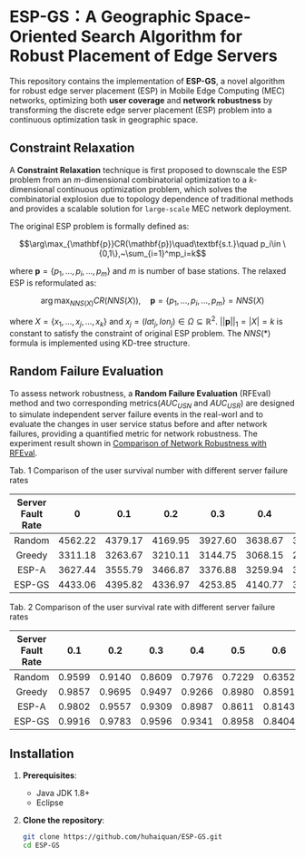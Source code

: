 # ESP-GS：A Geographic Space-Oriented Search Algorithm for Robust Placement of Edge Servers

This repository contains the implementation of **ESP-GS**, a novel algorithm for robust edge server placement (ESP) in Mobile Edge Computing (MEC) networks, optimizing both **user coverage** and **network robustness** by transforming the discrete edge server placement (ESP) problem into a continuous optimization task in geographic space.

## Constraint Relaxation

A **Constraint Relaxation** technique is first proposed to downscale the ESP problem from an *m*-dimensional combinatorial optimization to a *k*-dimensional continuous optimization problem, which solves the combinatorial explosion due to topology dependence of traditional methods and provides a scalable solution for `large-scale` MEC network deployment.

The original ESP problem is formally defined as:

$$\arg\max_{\mathbf{p}}CR(\mathbf{p})\quad\textbf{s.t.}\quad p_i\in \{0,1\},~\sum_{i=1}^mp_i=k$$

where $\mathbf{p}=\{p_1,...,p_i,...,p_m\}$ and $m$ is number of base stations. The relaxed ESP is reformulated as:

$$\arg\max_{NNS(X)}CR(NNS(X)),\quad \mathbf{p}=\{p_1,...,p_i,...,p_m\} = NNS(X)$$

where $X=\{x_1,...,x_j,...,x_k\}$ and $x_j=(lat_j,lon_j)\in \Omega \subseteq \mathbb{R}^{2}$. $||\mathbf{p}||_1=|X|=k$ is constant to satisfy the constraint of original ESP problem. The $NNS(*)$ formula is implemented using KD-tree structure.

## Random Failure Evaluation

To assess network robustness, a **Random Failure Evaluation** (RFEval) method and two corresponding metrics($AUC_{USN}$ and $AUC_{USR}$) are designed to simulate independent server failure events in the real-worl and to evaluate the changes in user service status before and after network failures, providing a quantified metric for network robustness. The experiment result shown in [Comparison of Network Robustness with RFEval](./Experiment%20Results/Comparison%20of%20Network%20Robustness%20with%20RFEval.xlsx).

Tab. 1 Comparison of the user survival number with different server failure rates

| Server Fault Rate |     0    |    0.1   |    0.2   |    0.3   |    0.4   |    0.5   |    0.6   |    0.7   |    0.8   |    0.9   | $AUC_{USN}$ |
|:-----------------:|:--------:|:--------:|:--------:|:--------:|:--------:|:--------:|:--------:|:--------:|:--------:|:--------:|:-----------:|
|       Random      | 4562.22  | 4379.17  | 4169.95  | 3927.60  | 3638.67  | 3297.83  | 2898.01  | 2402.09  | 1790.09  | 1091.30  |   3066.08   |
|       Greedy      | 3311.18  | 3263.67  | 3210.11  | 3144.75  | 3068.15  | 2973.45  | 2844.79  | 2682.25  | 2397.84  | 1940.92  |   2836.21   |
|       ESP-A       | 3627.44  | 3555.79  | 3466.87  | 3376.88  | 3259.94  | 3123.49  | 2953.66  | 2738.87  | 2408.26  | 1886.81  |   2974.51   |
|       ESP-GS      | 4433.06  | 4395.82  | 4336.97  | 4253.85  | 4140.77  | 3970.97  | 3725.48  | 3351.77  | 2749.97  | 1920.08  |   3649.52   |

Tab. 2 Comparison of the user survival rate with different server failure rates

| Server Fault Rate |   0.1  |   0.2  |   0.3  |   0.4  |   0.5  |   0.6  |   0.7  |   0.8  |   0.9  | $AUC_{USR}$ |
|:-----------------:|:------:|:------:|:------:|:------:|:------:|:------:|:------:|:------:|:------:|:-----------:|
|       Random      | 0.9599 | 0.9140 | 0.8609 | 0.7976 | 0.7229 | 0.6352 | 0.5265 | 0.3924 | 0.2392 |    0.6721   |
|       Greedy      | 0.9857 | 0.9695 | 0.9497 | 0.9266 | 0.8980 | 0.8591 | 0.8101 | 0.7242 | 0.5862 |    0.8566   |
|       ESP-A       | 0.9802 | 0.9557 | 0.9309 | 0.8987 | 0.8611 | 0.8143 | 0.7550 | 0.6639 | 0.5201 |    0.8200   |
|       ESP-GS      | 0.9916 | 0.9783 | 0.9596 | 0.9341 | 0.8958 | 0.8404 | 0.7561 | 0.6203 | 0.4331 |    0.8233   |

## Installation

1. **Prerequisites**:  
   - Java JDK 1.8+
   - Eclipse
2. **Clone the repository**:

   ```bash
   git clone https://github.com/huhaiquan/ESP-GS.git
   cd ESP-GS
   ```
